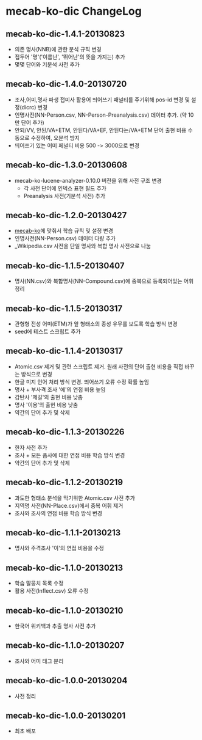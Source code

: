# mecab-ko-dic ChangeLog

## mecab-ko-dic-1.4.1-20130823

  - 의존 명사(NNB)에 관한 분석 규칙 변경
  - 접두어 '명'('이름난', '뛰어난'의 뜻을 가지는) 추가
  - 몇몇 단어와 기분석 사전 추가

## mecab-ko-dic-1.4.0-20130720

  - 조사,어미,명사 파생 접미사 활용어 띄어쓰기 패널티를 주기위해 pos-id 변경 및 설정(dicrc) 변경
  - 인명사전(NN-Person.csv, NN-Person-Preanalysis.csv) 데이터 추가. (약 10만 단어 추가)
  - 안되/VV, 안된/VA+ETM, 안된다/VA+EF, 안된다는/VA+ETM 단어 출현 비용 수동으로 수정하여, 오분석 방지
  - 띄어쓰기 있는 어미 페널티 비용 500 -> 3000으로 변경

## mecab-ko-dic-1.3.0-20130608

  - mecab-ko-lucene-analyzer-0.10.0 버전을 위해 사전 구조 변경
    - 각 사전 단어에 인덱스 표현 필드 추가
    - Preanalysis 사전(기분석 사전) 추가

## mecab-ko-dic-1.2.0-20130427

  - [mecab-ko](https://bitbucket.org/bibreen/mecab-ko)에 맞춰서 학습 규칙 및 설정 변경
  - 인명사전(NN-Person.csv) 데이터 다량 추가
  - \_Wikipedia.csv 사전을 단일 명사와 복합 명사 사전으로 나눔

## mecab-ko-dic-1.1.5-20130407

  - 명사(NN.csv)와 복합명사(NN-Compound.csv)에 중복으로 등록되어있는 어휘 정리

## mecab-ko-dic-1.1.5-20130317

  - 관형형 전성 어미(ETM)가 앞 형태소의 종성 유무를 보도록 학습 방식 변경
  - seed에 테스트 스크립트 추가

## mecab-ko-dic-1.1.4-20130317

  - Atomic.csv 제거 및 관련 스크립트 제거. 원래 사전의 단어 출현 비용을 직접 바꾸는 방식으로 변경
  - 한글 미지 언어 처리 방식 변경. 띄어쓰기 오류 수정 확률 높임
  - 명사 + 부사격 조사 '에'의 연접 비용 높임
  - 감탄사 '제길'의 출현 비용 낮춤
  - 명사 '이용'의 출현 비용 낮춤
  - 약간의 단어 추가 및 삭제

## mecab-ko-dic-1.1.3-20130226

  - 한자 사전 추가
  - 조사 + 모든 품사에 대한 연접 비용 학습 방식 변경
  - 약간의 단어 추가 및 삭제

## mecab-ko-dic-1.1.2-20130219

  - 과도한 형태소 분석을 막기위한 Atomic.csv 사전 추가
  - 지역명 사전(NN-Place.csv)에서 중복 어휘 제거
  - 조사와 조사의 연접 비용 학습 방식 변경

## mecab-ko-dic-1.1.1-20130213

  - 명사와 주격조사 '이'의 연접 비용을 수정

## mecab-ko-dic-1.1.0-20130213

  - 학습 말뭉치 목록 수정
  - 활용 사전(Inflect.csv) 오류 수정

## mecab-ko-dic-1.1.0-20130210

  - 한국어 위키백과 추출 명사 사전 추가

## mecab-ko-dic-1.1.0-20130207

  - 조사와 어미 태그 분리

## mecab-ko-dic-1.0.0-20130204

  - 사전 정리

## mecab-ko-dic-1.0.0-20130201

  - 최초 배포
